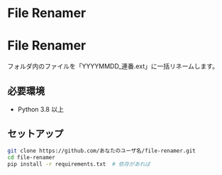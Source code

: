 # File Renamer
# File Renamer

フォルダ内のファイルを「YYYYMMDD_連番.ext」に一括リネームします。

## 必要環境
- Python 3.8 以上

## セットアップ
```bash
git clone https://github.com/あなたのユーザ名/file-renamer.git
cd file-renamer
pip install -r requirements.txt  # 依存があれば
